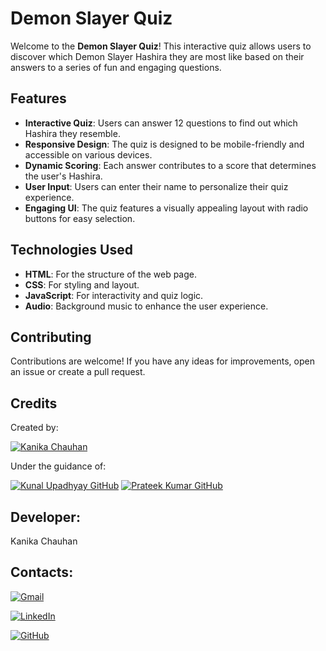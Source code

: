 # Demon Slayer Quiz

Welcome to the **Demon Slayer Quiz**! This interactive quiz allows users to discover which Demon Slayer Hashira they are most like based on their answers to a series of fun and engaging questions.


## Features

- **Interactive Quiz**: Users can answer 12 questions to find out which Hashira they resemble.
- **Responsive Design**: The quiz is designed to be mobile-friendly and accessible on various devices.
- **Dynamic Scoring**: Each answer contributes to a score that determines the user's Hashira.
- **User  Input**: Users can enter their name to personalize their quiz experience.
- **Engaging UI**: The quiz features a visually appealing layout with radio buttons for easy selection.

## Technologies Used

- **HTML**: For the structure of the web page.
- **CSS**: For styling and layout.
- **JavaScript**: For interactivity and quiz logic.
- **Audio**: Background music to enhance the user experience.

## Contributing

Contributions are welcome! If you have any ideas for improvements, open an issue or create a pull request.

## Credits
Created by:

[![Kanika Chauhan](https://img.shields.io/badge/Kanika_Chauhan-GitHub-00F79?logo=github&logoColor=white&style=for-the-badge)](https://github.com/Kanika1305) 

Under the guidance of:


[![Kunal Upadhyay GitHub](https://img.shields.io/badge/Kunal_Upadhyay-GitHub-red?logo=github&style=for-the-badge)](https://github.com/Kunal-Upadhyay)               [![Prateek Kumar GitHub](https://img.shields.io/badge/Prateek_Kumar-GitHub-red?logo=github&style=for-the-badge)](https://github.com/geeekdude)





## Developer:
Kanika Chauhan

## Contacts:

[![Gmail](https://img.shields.io/badge/-Gmail-D14836?logo=gmail&logoColor=white&style=for-the-badge)](mailto:kanika13c@gmail.com)


[![LinkedIn](https://img.shields.io/badge/-LinkedIn-blue?logo=linkedin&logoColor=white&style=for-the-badge)](https://www.linkedin.com/in/kanika-chauhandb13/)

[![GitHub](https://img.shields.io/badge/-GitHub-181717?logo=github&logoColor=white&style=for-the-badge)](https://github.com/Kanika1305)
